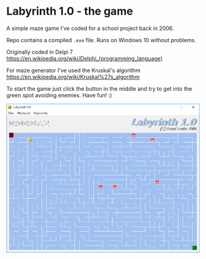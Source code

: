 # Labyrinth 1.0 - the game

A simple maze game I've coded for a school project back in 2006. 

Repo contains a compiled `.exe` file. Runs on Windows 10 without problems.

Originally coded in Delpi 7 https://en.wikipedia.org/wiki/Delphi_(programming_language)

For maze generator I've used the Kruskal's algorithm https://en.wikipedia.org/wiki/Kruskal%27s_algorithm

To start the game just click the button in the middle and try to get into the green spot avoiding enemies.
Have fun! :)

![](https://raw.githubusercontent.com/pavolsenko/labyrinth-game/master/assets/screenshot.png)
